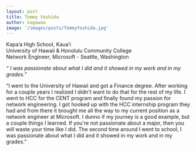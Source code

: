 ```yaml
---
layout: post
title: Tommy Yoshida
author: kagawaa
image: '/images/posts/TommyYoshida.jpg'
---
```


Kapa’a High School, Kaua’i  
University of Hawaii & Honolulu Community College  
Network Engineer, Microsoft - Seattle, Washington  

*“ I was passionate about what I did and it showed in my work and in my grades.”*

“I went to the University of Hawaii and got a Finance degree. After working for a couple years I realized I didn't want to do that for the rest of my life. I went to HCC for the CENT program and finally found my passion for network engineering. I got hooked up with the HCC internship program they had and from there it brought me all the way to my current position as a network engineer at Microsoft. I dunno if my journey is a good example, but a couple things I learned. If you're not passionate about a major, then you will waste your time like I did. The second time around I went to school, I was passionate about what I did and it showed in my work and in my grades.” 
